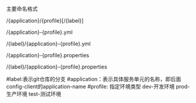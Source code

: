 
主要命名格式

/{application}/{profile}[/{label}] 
 
/{application}-{profile}.yml 
 
/{label}/{application}-{profile}.yml 
 
/{application}-{profile}.properties 
 
/{label}/{application}-{profile}.properties
 
#label:表示git仓库的分支
#application：表示具体服务单元的名称，即后面config-client的application-name
#profile: 指定环境类型
dev-开发环境
prod-生产环境
test-测试环境